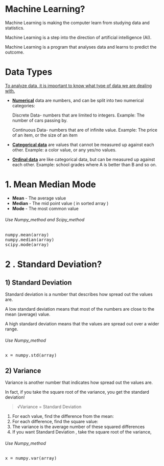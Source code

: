 # Machine Learning?

Machine Learning is making the computer learn from studying data and statistics.

Machine Learning is a step into the direction of artificial intelligence (AI).

Machine Learning is a program that analyses data and learns to predict the outcome.


# Data Types 

[To analyze data, it is important to know what type of data we are dealing with.]()

+ [**Numerical**]()  data are numbers, and can be split into two numerical categories:

   Discrete Data- numbers that are limited to integers. Example: The number of cars passing by.

   Continuous Data- numbers that are of infinite value. Example: The price of an item, or the size of an item

+ [**Categorical data**]() are values that cannot be measured up against each other. Example: a color value, or any yes/no values.

+ [**Ordinal data**]() are like categorical data, but can be measured up against each other. Example: school grades where A is better than B and so on.


# 1. Mean Median Mode

+ **Mean** - The average value
+ **Median** - The mid point value ( in sorted array )
+ **Mode** - The most common value

###### Use Numpy_method and Scipy_method
<pre>
numpy.mean(array)
numpy.median(array)
scipy.mode(array)
</pre>

# 2 . Standard Deviation?

## 1)  Standard Deviation
Standard deviation is a number that describes how spread out the values are.

A low standard deviation means that most of the numbers are close to the mean (average) value.

A high standard deviation means that the values are spread out over a wider range.

###### Use Numpy_method
<pre>
x = numpy.std(array)
</pre>
## 2) Variance
Variance is another number that indicates how spread out the values are.

In fact, if you take the square root of the variance, you get the standard deviation!
> √Variance = Standard Deviation

[<To calculate the variance you have to do as follows>]()
1. For each value, find the difference from the mean:
2. For each difference, find the square value:
3. The variance is the average number of these squared differences
4. If you want Standard Deviation , take the square root of the variance,
 


###### Use Numpy_method
<pre>
x = numpy.var(array)
</pre>

